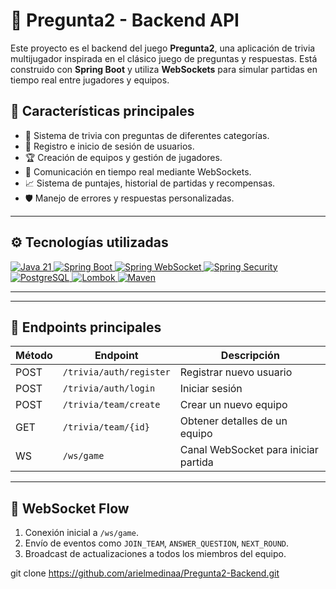 # 🎯 Pregunta2 - Backend API

Este proyecto es el backend del juego **Pregunta2**, una aplicación de trivia multijugador inspirada en el clásico juego de preguntas y respuestas. Está construido con **Spring Boot** y utiliza **WebSockets** para simular partidas en tiempo real entre jugadores y equipos.

## 🚀 Características principales

- 🧠 Sistema de trivia con preguntas de diferentes categorías.
- 👥 Registro e inicio de sesión de usuarios.
- 🏆 Creación de equipos y gestión de jugadores.
- 🔄 Comunicación en tiempo real mediante WebSockets.
- 📈 Sistema de puntajes, historial de partidas y recompensas.
- 🛡️ Manejo de errores y respuestas personalizadas.

---

## ⚙️ Tecnologías utilizadas

<div align="left">

<a href="https://www.java.com" target="_blank">
  <img src="https://img.shields.io/badge/Java-21-007396?style=for-the-badge&logo=openjdk&logoColor=white" alt="Java 21"/>
</a>

<a href="https://spring.io/projects/spring-boot" target="_blank">
  <img src="https://img.shields.io/badge/Spring%20Boot-3.0-6DB33F?style=for-the-badge&logo=springboot&logoColor=white" alt="Spring Boot"/>
</a>

<a href="https://docs.spring.io/spring-framework/docs/current/reference/html/web.html#websocket" target="_blank">
  <img src="https://img.shields.io/badge/Spring%20WebSocket-6DB33F?style=for-the-badge&logo=spring&logoColor=white" alt="Spring WebSocket"/>
</a>

<a href="https://spring.io/projects/spring-security" target="_blank">
  <img src="https://img.shields.io/badge/Spring%20Security-6DB33F?style=for-the-badge&logo=springsecurity&logoColor=white" alt="Spring Security"/>
</a>

<a href="https://www.postgresql.org/" target="_blank">
  <img src="https://img.shields.io/badge/PostgreSQL-316192?style=for-the-badge&logo=postgresql&logoColor=white" alt="PostgreSQL"/>
</a>

<a href="https://projectlombok.org/" target="_blank">
  <img src="https://img.shields.io/badge/Lombok-FF8700?style=for-the-badge&logo=lombok&logoColor=white" alt="Lombok"/>
</a>

<a href="https://maven.apache.org/" target="_blank">
  <img src="https://img.shields.io/badge/Maven-C71A36?style=for-the-badge&logo=apachemaven&logoColor=white" alt="Maven"/>
</a>

</div>


---


---

## 🧪 Endpoints principales

| Método | Endpoint                  | Descripción                            |
|--------|---------------------------|----------------------------------------|
| POST   | `/trivia/auth/register`      | Registrar nuevo usuario                |
| POST   | `/trivia/auth/login`         | Iniciar sesión                         |
| POST   | `/trivia/team/create`        | Crear un nuevo equipo                  |
| GET    | `/trivia/team/{id}`          | Obtener detalles de un equipo          |
| WS     | `/ws/game`                   | Canal WebSocket para iniciar partida   |

---

## 💬 WebSocket Flow

1. Conexión inicial a `/ws/game`.
2. Envío de eventos como `JOIN_TEAM`, `ANSWER_QUESTION`, `NEXT_ROUND`.
3. Broadcast de actualizaciones a todos los miembros del equipo.


git clone https://github.com/arielmedinaa/Pregunta2-Backend.git

